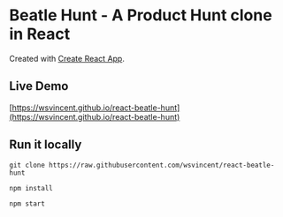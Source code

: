 # Beatle Hunt - A Product Hunt clone in React

Created with [Create React App](https://github.com/facebookincubator/create-react-app).

## Live Demo

[https://wsvincent.github.io/react-beatle-hunt](https://wsvincent.github.io/react-beatle-hunt)

## Run it locally

`git clone https://raw.githubusercontent.com/wsvincent/react-beatle-hunt`

`npm install`

`npm start`

